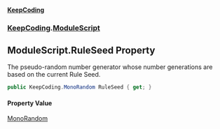 #### [KeepCoding](index.md 'index')
### [KeepCoding](KeepCoding.md 'KeepCoding').[ModuleScript](ModuleScript.md 'KeepCoding.ModuleScript')
## ModuleScript.RuleSeed Property
The pseudo-random number generator whose number generations are based on the current Rule Seed.  
```csharp
public KeepCoding.MonoRandom RuleSeed { get; }
```
#### Property Value
[MonoRandom](MonoRandom.md 'KeepCoding.MonoRandom')
